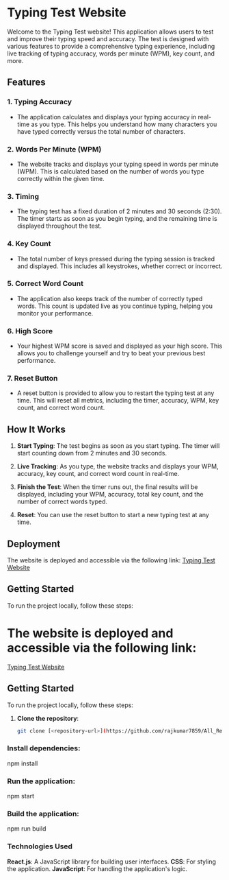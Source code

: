 # Typing Test Website

Welcome to the Typing Test website! This application allows users to test and improve their typing speed and accuracy. The test is designed with various features to provide a comprehensive typing experience, including live tracking of typing accuracy, words per minute (WPM), key count, and more.

## Features

### 1. **Typing Accuracy**
   - The application calculates and displays your typing accuracy in real-time as you type. This helps you understand how many characters you have typed correctly versus the total number of characters.

### 2. **Words Per Minute (WPM)**
   - The website tracks and displays your typing speed in words per minute (WPM). This is calculated based on the number of words you type correctly within the given time.

### 3. **Timing**
   - The typing test has a fixed duration of 2 minutes and 30 seconds (2:30). The timer starts as soon as you begin typing, and the remaining time is displayed throughout the test.

### 4. **Key Count**
   - The total number of keys pressed during the typing session is tracked and displayed. This includes all keystrokes, whether correct or incorrect.

### 5. **Correct Word Count**
   - The application also keeps track of the number of correctly typed words. This count is updated live as you continue typing, helping you monitor your performance.

### 6. **High Score**
   - Your highest WPM score is saved and displayed as your high score. This allows you to challenge yourself and try to beat your previous best performance.

### 7. **Reset Button**
   - A reset button is provided to allow you to restart the typing test at any time. This will reset all metrics, including the timer, accuracy, WPM, key count, and correct word count.

## How It Works

1. **Start Typing**: The test begins as soon as you start typing. The timer will start counting down from 2 minutes and 30 seconds.

2. **Live Tracking**: As you type, the website tracks and displays your WPM, accuracy, key count, and correct word count in real-time.

3. **Finish the Test**: When the timer runs out, the final results will be displayed, including your WPM, accuracy, total key count, and the number of correct words typed.

4. **Reset**: You can use the reset button to start a new typing test at any time.

## Deployment

The website is deployed and accessible via the following link:
[Typing Test Website](https://chaabiassigntypingtestreact-65gwnj74p-rajkumar7859s-projects.vercel.app/)

## Getting Started

To run the project locally, follow these steps:

# The website is deployed and accessible via the following link:
[Typing Test Website](https://chaabiassigntypingtestreact-65gwnj74p-rajkumar7859s-projects.vercel.app/)

## Getting Started

To run the project locally, follow these steps:

1. **Clone the repository**:
   ```bash
   git clone [<repository-url>](https://github.com/rajkumar7859/All_React_app/tree/3cdd710bb0cb9c5802238da7b3f489be691c6451/company_assignment_Typing_test_masai/Chaabi_assing)

### Install dependencies:
npm install

### Run the application:
npm start

### Build the application:
npm run build

### Technologies Used
**React.js**: A JavaScript library for building user interfaces.
**CSS**: For styling the application.
**JavaScript**: For handling the application's logic.